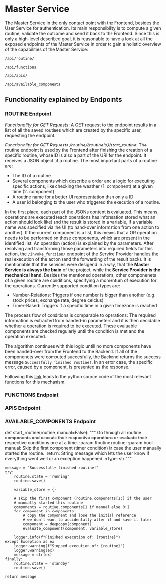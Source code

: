 # Master Service
The Master Service in the only contact point with the Frontend, besides the User Service for authentication. Its main responsibility is to compute a given routine, validate the outcome and send it back to the Frontend.
Since this is only a high-level described goal, it is reasonable to have a look at all the exposed endpoints of the Master Service in order to gain a holistic overview of the capabilities of the Master Service:

`/api/routine/`

`/api/functions`

`/api/apis/`

`/api/available_components` 

## Functionality explained by Endpoints
### ROUTINE Endpoint
*Functionality for GET Requests*:
A GET request to the endpoint results in a list of all the saved routines which are created by the specific user, requesting the endpoint.

*Functionality for GET Requests /routine/{routineId}/start_routine*:
The routine endpoint is used by the Frontend after finishing the creation of a specific routine, whose ID is also a part of the URI for the endpoint. It receives a JSON object of a routine. The most important parts of a routine are:
* The ID of a routine
* Several components which describe a order and a logic for executing specific actions, like checking the weather (1. component) at a given time (2. component)
* A routine name for a better UI representation than only a ID
* A user id belonging to the user who triggered the execution of a routine.

In the first place, each part of the JSONs content is evaluated. This means, operations are executed (each operations has information stored what an action should look like) and the result is stored in a variable, if a variable name was specified via the UI (to hand-over information from one action to another).
If the current component is a list, this means that a OR operation needs to be performed on those components, which are present in the identified list.
An operation (action) is explained by the parameters. After resolving and transforming those parameters into required fields for this action, the `/invoke_function/` endpoint of the Service Provider handles the real execution of the action (and the forwarding of the result back). It is mentionable that the services were desigend in a way, that the **Master Service is always the brain** of the project, while the **Service Provider is the mechanical hand**.
Besides the mentioned operations, other componenets of a given routine are conditions, specifying a momentum of execution for the operations. Currently supported condition types are:

* Number-Relations: Triggers if one number is bigger than another (e.g. stock prices, exchange rate, degree celcius)
* Timer-Based: Triggers if a specific time in a given timezone is reached

The process flow of conditions is comparable to operations: The required information is extracted from handed-in parameters and it is then decidable whether a operation is required to be executed. Those evaluable components are checked regularly until the condition is met and the operation executed. 

The algorithm continues with this logic untill no more components have been handed-over from the Frontend to the Backend. If all of the componenets were computed succesfully, the Backend returns the success message `Successfully finished routine!`. In an error case, the specific error, caused by a component, is presented as the response.

Following this [link](http://github.com) leads to the python source code of the most relevant functions for this mechanism.

### FUNCTIONS Endpoint


### APIS Endpoint


### AVAILABLE_COMPONENTS Endpoint

def start_routine(routine, manual=False):
    """
    Go through all routine components and execute their respective operations or evaluate
    their respective conditions one at a time.
    :param Routine routine:
    :param bool manual: Skip the first component (timer condition) in case the user manually started the routine.
    :return: String message which lets the user know if everything went well or an exception
    happened.
    :rtype: str
    """

    message = "Successfully finished routine!"
    try:
        routine.state = 'running'
        routine.save()

        variable_store = {}

        # skip the first component (routine.components[1:] if the user
        # manually started this routine
        components = routine.components[1 if manual else 0:]
        for component in components:
            # copy the component and lose the initial reference
            # we don't want to accidentally alter it and save it later
            component = deepcopy(component)
            evaluate_component(component, variable_store)

        logger.info(f"Finished execution of: {routine}")
    except Exception as ex:
        logger.warning(f"Stopped execution of: {routine}")
        logger.warning(ex)
        message = str(ex)
    finally:
        routine.state = 'standby'
        routine.save()

    return message

